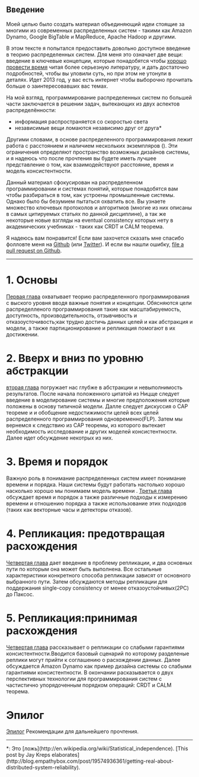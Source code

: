 ## Введение

Моей целью было создать материал объединяющий идеи стоящие за многими из современных распределенных систем - такими как Amazon Dynamo, Google BigTable и MapReduce, Apache Hadoop и другими.

В этом тексте я попытался предоставить довольно доступное введение в теорию распределенных систем. Для меня это означает две вещи: введение в ключевые концепции, которые понадобятся чтобы [хорошо провести время](https://www.google.com/search?q=super+cool+ski+instructor) читая более серьезную литературу, и дать достаточно подробностей, чтобы вы уловили суть, но при этом не утонули в деталях. Идет 2013 год, у вас есть интернет чтобы выборочно прочитать больше о заинтересовавших вас темах.

На мой взгляд, программирование распределенных систем по большей части заключается в решении задач, вытекающих из двух аспектов распределённости:

- информация распространяется со скоростью света
- независимые вещи ломаются независимо друг от друга*

Другими словами, в основе распределенного программирования лежит работа с расстоянием и наличием нескольких экземпляров (). Эти ограничения определяют пространство возможных дизайнов системы, и я надеюсь что после прочтения вы будете иметь лучшее представление о том, как взаимодействуют расстояние, время и модель консистентности.

Данный материал сфокусирован на распределенном программировании и системах понятий, которые понадобятся вам чтобы разбираться в том, как устроены промышленные системы. Однако было бы безумием пытаться охватить все. Вы узнаете множество ключевых протоколов и алгоритмов (многие из них описаны в самых цитируемых статьях по данной дисциплине), а так же некоторые новые взгляды на eventual consistency которых нету в академических учебниках - таких как CRDT и CALM теорема.

Я надеюсь вам понравится! Если вам захочется сказать мне спасибо фолловте меня на  [Github](https://github.com/mixu/) (или [Twitter](http://twitter.com/mikitotakada)). И если вы нашли ошибку, [file a pull request on Github](https://github.com/mixu/distsysbook/issues).

---

# 1. Основы

[Первая глава](intro.html) охватывает теорию распределенного программирования с выского уровня вводя важные понятия и концепции. Обясняются цели распределленого программирования такие как масштабируемость, доступность, производительность, отзывчивость и отказоусточивость;как трудно достичь данных целей и как абстракция и модели, а также партиционирование и репликация помогают в их достижении.

# 2. Вверх и вниз по уровню абстракции

[вторая глава](abstractions.html) погружает нас глубже в абстракции и невыполнимость результатов. После начала положенного цитатой из Ницще следует введение в моделирование системы и многие предположения которые положены в основу типичной модели. Далле следует дискуссия о CAP теореме и и обобщение недостижимости целей всех целей распределенного программирования одновременно(FLP). Затем мы вернемся к следствию из CAP теоремы, из которого вытекает необходимость исследование и других моделей консистентности. Далее идет обсуждение некотрых из них.

# 3. Время и порядок

Важную роль в понимание распределенных систем имеет понимание времени и порядка. Наши системы будут работать настолько хорошо насколько хорошо мы понимаем модель времени . [Третья глава](time.html) обсуждает время и порядок а также различные подходы к измерению времени и отношению порядка а также использование этих подходов (таких как векторные часы и детекторы отказов).

# 4. Репликация: предотвращая расхождения

[Четвертая глава](replication.html) дает введение в проблему репликации, и два основных пути по которым она может быть выполнена. Все остальные характеристики конкретного способа репликации зависят от основного выбранного пути. Затем обсуждаются методы репликации для поддержания single-copy consistency от менее отказоустойчивых(2PC) до Паксос.

# 5. Репликация:принимая расхождения

[Четвертая глава](eventual.html) рассказывает о репликации со слабыми гарантиями консистентности.Вводится базовый сценарий по которому разделеные реплики могут прийти к соглашению о расхождении данных. Далее  обсуждается Amazon Dynamo как пример дизайна системы со слабыми гарантиями консистентности. В окончании расказывается о двух перспективных технологии для программирования систем с частистично упорядоченным порядком операций: CRDT и CALM теорема.

# Эпилог

[Эпилог](appendix.html) Рекомендации для дальнейшего прочтения.

---

<p class="footnote">*: Это [ложь](http://en.wikipedia.org/wiki/Statistical_independence). [This post by Jay Kreps elaborates](http://blog.empathybox.com/post/19574936361/getting-real-about-distributed-system-reliability).
</p>
